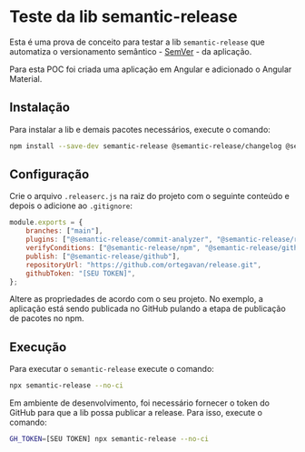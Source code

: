 # Teste da lib semantic-release

Esta é uma prova de conceito para testar a lib `semantic-release` que automatiza o versionamento semântico - [SemVer](https://semver.org) - da aplicação.

Para esta POC foi criada uma aplicação em Angular e adicionado o Angular Material.

## Instalação

Para instalar a lib e demais pacotes necessários, execute o comando:

```bash
npm install --save-dev semantic-release @semantic-release/changelog @semantic-release/git @semantic-release/npm
```

## Configuração

Crie o arquivo `.releaserc.js` na raiz do projeto com o seguinte conteúdo e depois o adicione ao `.gitignore`:

```javascript
module.exports = {
    branches: ["main"],
    plugins: ["@semantic-release/commit-analyzer", "@semantic-release/release-notes-generator", ["@semantic-release/npm", { npmPublish: false }], "@semantic-release/github"],
    verifyConditions: ["@semantic-release/npm", "@semantic-release/github"],
    publish: ["@semantic-release/github"],
    repositoryUrl: "https://github.com/ortegavan/release.git",
    githubToken: "[SEU TOKEN]",
};
```

Altere as propriedades de acordo com o seu projeto. No exemplo, a aplicação está sendo publicada no GitHub pulando a etapa de publicação de pacotes no npm.

## Execução

Para executar o `semantic-release` execute o comando:

```bash
npx semantic-release --no-ci
```

Em ambiente de desenvolvimento, foi necessário fornecer o token do GitHub para que a lib possa publicar a release. Para isso, execute o comando:

```bash
GH_TOKEN=[SEU TOKEN] npx semantic-release --no-ci
```
